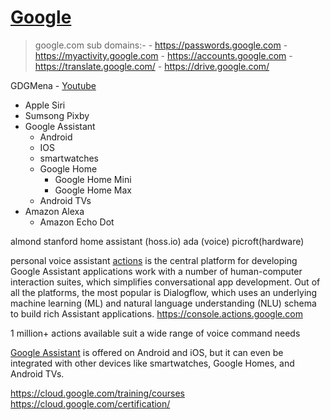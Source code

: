 [Google](https://google.com/)
=============================

> google.com sub domains:-
    - https://passwords.google.com
    - https://myactivity.google.com
    - https://accounts.google.com
    - https://translate.google.com/
    - https://drive.google.com/



GDGMena
    - [Youtube](https://www.youtube.com/user/engahmedsobhy/videos)





- Apple Siri
- Sumsong Pixby
- Google Assistant
  - Android
  - IOS
  - smartwatches
  - Google Home
      - Google Home Mini
      - Google Home Max
  - Android TVs
- Amazon Alexa
  - Amazon Echo Dot

almond stanford
home assistant (hoss.io)
ada (voice)
picroft(hardware)




personal voice assistant
[actions](https://developers.google.com/assistant) is the central platform for developing Google Assistant applications
work with a number of human-computer interaction suites, which simplifies conversational app development. Out of all the platforms, the most popular is Dialogflow, which uses an underlying machine learning (ML) and natural language understanding (NLU) schema to build rich Assistant applications.
https://console.actions.google.com


1 million+ actions available suit a wide range of voice command needs

[Google Assistant](https://assistant.google.com/) is offered on Android and iOS, but it can even be integrated with other devices like smartwatches, Google Homes, and Android TVs.



https://cloud.google.com/training/courses
https://cloud.google.com/certification/
